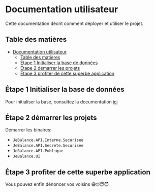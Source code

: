 # Documentation utilisateur
Cette documentation décrit comment déployer et utiliser le projet.

## Table des matières
- [Documentation utilisateur](#documentation-utilisateur)
    - [Table des matières](#table-des-matières)
    - [Étape 1 Initialiser la base de données](#étape-1-initialiser-la-base-de-données)
    - [Étape 2 démarrer les projets](#étape-2-démarrer-les-projets)
    - [Étape 3 profiter de cette superbe application](#étape-3-profiter-de-cette-superbe-application)


## Étape 1 Initialiser la base de données
Pour initialiser la base, consultez la documentation [ici](./MIGRATION_DB.md)

## Étape 2 démarrer les projets
Démarrer les binaires:
- `JeBalance.API.Interne.Securisee`
- `JeBalance.API.Secrete.Securisee`
- `JeBalance.API.Publique`
- `JeBalance.UI`

## Étape 3 profiter de cette superbe application
Vous pouvez enfin dénoncer vos voisins 😀🤓😇😈